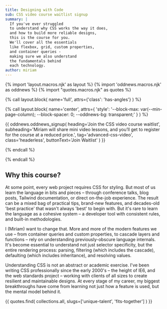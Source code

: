 ```yaml
---
title: Designing with Code
sub: CSS video course waitlist signup
summary: |
  If you've ever struggled
  to understand why CSS works the way it does,
  and how to build more reliable designs,
  this is the course for you.
  We'll cover all the essentials
  like flexbox, grid, custom properties,
  and container queries -
  making sure we also understand
  the fundamentals behind
  each technology.
author: miriam
---
```


{% import 'layout.macros.njk' as layout %}
{% import 'oddnews.macros.njk' as oddnews %}
{% import "quotes.macros.njk" as quotes %}

{% call layout.block(
  name='full',
  attrs={'class': 'has-angles'}
) %}

{% call layout.block(
  name='center',
  attrs={
    'style':
      '--block-max: var(--min-page-column);
      --block-spacer: 0;
      --oddnews-bg: transparent;'
  }
) %}

{{ oddnews.oddnews_signup(
  heading='Join the CSS video course waitlist',
  subheading='Miriam will share mini video lessons, and
  you’ll get to register for the course at a reduced price.',
  tag='advanced-css-video',
  class='headerless',
  buttonText='Join Waitlist'
) }}

{% endcall %}

{% endcall %}

## Why this course?
At some point, every web project requires CSS for styling. But most of us learn the language in bits and pieces – through conference talks, blog posts, Tailwind documentation, or direct on-the-job experience. The result can be a mixed bag of practical tips, brand-new features, and decades-old 'best practice' that wasn't always 'best' to begin with. But it's rare to learn the language as a cohesive system – a developer tool with consistent rules, and built-in methodologies.

I (Miriam) want to change that. More and more of the modern features we use – from container queries and custom properties, to cascade layers and functions – rely on understanding previously-obscure language internals. It's become essential to understand not just selector specificity, but the entire rendering process: parsing, filtering (which includes the cascade), defaulting (which includes inheritance), and resolving values.

Understanding CSS is not an abstract or academic exercise. I've been writing CSS professionally since the early 2000's – the height of IE6, and the web standards project – working with clients of all sizes to create resilient and maintainable designs. At every stage of my career, my biggest breakthroughs have come from learning not just how a feature is used, but the mental model behind it.

{{ quotes.find(
  collections.all,
  slugs=['unique-talent', 'fits-together']
) }}
